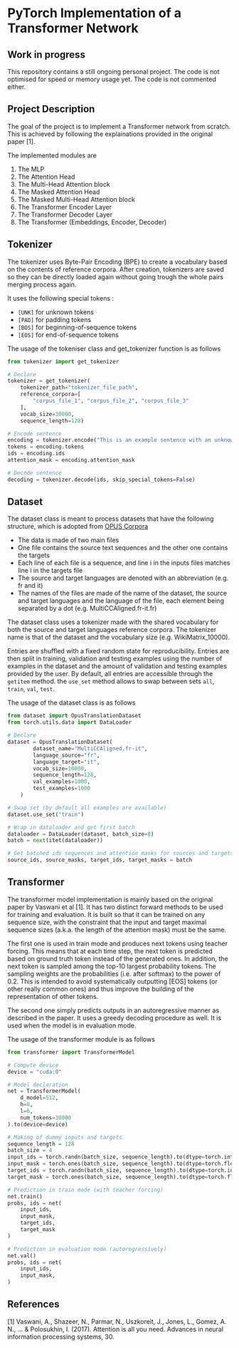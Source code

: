 # PyTorch Implementation of a Transformer Network
## Work in progress
This repository contains a still ongoing personal project. The code is not optimised for speed or memory usage yet. The code is not commented either.

## Project Description
The goal of the project is to implement a Transformer network from scratch. This is achieved by following the explainations provided in the original paper [1].

The implemented modules are
1. The MLP
2. The Attention Head
3. The Multi-Head Attention block
4. The Masked Attention Head
5. The Masked Multi-Head Attention block
6. The Transformer Encoder Layer
7. The Transformer Decoder Layer
8. The Transformer (Embeddings, Encoder, Decoder)

## Tokenizer
The tokenizer uses Byte-Pair Encoding (BPE) to create a vocabulary based on the contents of reference corpora. After creation, tokenizers are saved so they can be directly loaded again without going trough the whole pairs merging process again.

It uses the following special tokens : 
- ```[UNK]``` for unknown tokens
- ```[PAD]``` for padding tokens
- ```[BOS]``` for beginning-of-sequence tokens
- ```[EOS]``` for end-of-sequence tokens

The usage of the tokeniser class and get_tokenizer function is as follows
```python
from tokenizer import get_tokenizer

# Declare
tokenizer = get_tokenizer(
    tokenizer_path="tokenizer_file_path", 
    reference_corpora=[
        "corpus_file_1", "corpus_file_2", "corpus_file_3"
    ], 
    vocab_size=30000, 
    sequence_length=128)

# Encode sentence
encoding = tokenizer.encode("This is an example sentence with an unknown token 😀")
tokens = encoding.tokens
ids = encoding.ids
attention_mask = encoding.attention_mask

# Decode sentence
decoding = tokenizer.decode(ids, skip_special_tokens=False)
```

## Dataset
The dataset class is meant to process datasets that have the following structure, which is adopted from [OPUS Corpora](https://opus.nlpl.eu)

- The data is made of two main files
- One file contains the source text sequences and the other one contains the targets
- Each line of each file is a sequence, and line i in the inputs files matches line i in the targets file
- The source and target languages are denoted with an abbreviation (e.g. fr and it)
- The names of the files are made of the name of the dataset, the source and target languages and the language of the file, each element being separated by a dot (e.g. MultiCCAligned.fr-it.fr)

The dataset class uses a tokenizer made with the shared vocabulary for both the source and target languages reference corpora. The tokenizer name is that of the dataset and the vocabulary size (e.g. WikiMatrix_10000).

Entries are shuffled with a fixed random state for reproducibility.
Entries are then split in training, validation and testing examples using the number of examples in the dataset and the amount of validation and testing examples provided by the user.
By default, all entries are accessible through the ```getitem``` method. the ```use_set``` method allows to swap between sets ```all```, ```train```, ```val```, ```test```.

The usage of the dataset class is as follows
```python
from dataset import OpusTranslationDataset
from torch.utils.data import DataLoader

# Declare
dataset = OpusTranslationDataset(
        dataset_name="MultiCCAligned.fr-it",
        language_source="fr",
        language_target="it",
        vocab_size=10000,
        sequence_length=128,
        val_examples=1000,
        test_examples=1000
    )

# Swap set (by default all examples are available)
dataset.use_set("train")

# Wrap in dataloader and get first batch
dataloader = DataLoader(dataset, batch_size=8)
batch = next(itet(dataloader))

# Get batched ids sequences and attention masks for sources and targets
source_ids, source_masks, target_ids, target_masks = batch
```

## Transformer
The transformer model implementation is mainly based on the original paper by Vaswani et al [1].
It has two distinct forward methods to be used for training and evaluation. It is built so that it can be trained on any sequence size, with the constraint that the input and target maximal sequence sizes (a.k.a. the length of the attention mask) must be the same.

The first one is used in train mode and produces next tokens using teacher forcing. This means that at each time step, the next token is predicted based on ground truth token instead of the generated ones. In addition, the next token is sampled among the top-10 largest probability tokens. The sampling weights are the probabilities (i.e. after softmax) to the power of 0.2. This is intended to avoid systematically outputting [EOS] tokens (or other really common ones) and thus improve the building of the representation of other tokens.

The second one simply predicts outputs in an autoregressive manner as described in the paper. It uses a greedy decoding procedure as well. It is used when the model is in evaluation mode.

The usage of the transformer module is as follows
```python
from transformer import TransformerModel

# Compute device
device = "cuda:0"

# Model declaration
net = TransformerModel(
    d_model=512, 
    h=8,
    l=6, 
    num_tokens=30000
).to(device=device)

# Making of dummy inputs and targets
sequence_length = 128
batch_size = 4
input_ids = torch.randn(batch_size, sequence_length).to(dtype=torch.int64, device=device)
input_mask = torch.ones(batch_size, sequence_length).to(dtype=torch.float32, device=device)
target_ids = torch.randn(batch_size, sequence_length).to(dtype=torch.int64, device=device)
target_mask = torch.ones(batch_size, sequence_length).to(dtype=torch.float32, device=device)

# Prediction in train mode (with teacher forcing)
net.train()
probs, ids = net(
    input_ids, 
    input_mask,
    target_ids,
    target_mask 
)

# Prediction in evaluation mode (autoregressively)
net.val()
probs, ids = net(
    input_ids, 
    input_mask,
)
```
## References
[1] Vaswani, A., Shazeer, N., Parmar, N., Uszkoreit, J., Jones, L., Gomez, A. N., ... & Polosukhin, I. (2017). Attention is all you need. Advances in neural information processing systems, 30.